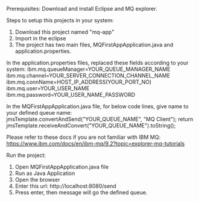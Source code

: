 Prerequisites:
Download and install Eclipse and MQ explorer.

Steps to setup this projects in your system:
1. Download this project named "mq-app"
2. Import in the eclipse
3. The project has two main files, MQFirstAppApplication.java and application.properties.

In the application.properties files, replaced these fields according to your system:
ibm.mq.queueManager=YOUR_QUEUE_MANAGER_NAME
ibm.mq.channel=YOUR_SERVER_CONNECTION_CHANNEL_NAME
ibm.mq.connName=HOST_IP_ADDRESS(YOUR_PORT_NO)
ibm.mq.user=YOUR_USER_NAME
ibm.mq.password=YOUR_USER_NAME_PASSWORD

In the MQFirstAppApplication.java file, for below code lines, give name to your defined queue name:
 jmsTemplate.convertAndSend("YOUR_QUEUE_NAME", "MQ Client");
 return jmsTemplate.receiveAndConvert("YOUR_QUEUE_NAME").toString();
 
 Please refer to these docs if you are not familiar with IBM MQ:
 https://www.ibm.com/docs/en/ibm-mq/9.2?topic=explorer-mq-tutorials
 
 Run the project:
 1. Open MQFirstAppApplication.java file
 2. Run as Java Application
 3. Open the browser
 4. Enter this url: http://localhost:8080/send
 5. Press enter, then message will go the defined queue.


